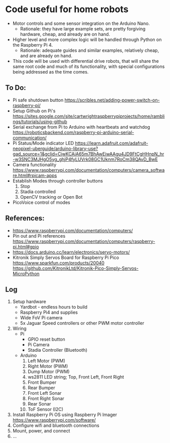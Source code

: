 # Code useful for home robots
* Motor controls and some sensor integration on the Arduino Nano.
    * Rationale: they have large example sets, are pretty forgiving hardware, cheap, and already are on hand.
* Higher level and more complex logic will be handled through Python on the Raspberry Pi 4.
    * Rationale: adequate guides and similar examples, relatively cheap, and are already on hand.
* This code will be used with differential drive robots, that will share the same root code and much of its functionality, with special configurations being addressed as the time comes.

## To Do:
 * Pi safe shutdown button https://scribles.net/adding-power-switch-on-raspberry-pi/
 * Setup Github on Pi's https://sites.google.com/site/cartwrightraspberrypiprojects/home/ramblings/tutorials/using-github
 * Serial exchange from Pi to Arduino with heartbeats and watchdog  https://roboticsbackend.com/raspberry-pi-arduino-serial-communication/
 * Pi Status/Mode indicator LED
https://learn.adafruit.com/adafruit-neopixel-uberguide/arduino-library-use?gad_source=1&gclid=CjwKCAiA65m7BhAwEiwAAgu4JD9FtCgHHnpN_hr-w3SNC3MJHgO5yg_ghjP4fyLUVrk08GC1Uknm7RoCm38QAvD_BwE
 * Camera functionality https://www.raspberrypi.com/documentation/computers/camera_software.html#rpicam-apps
 * Establish Modes through controller buttons
    1. Stop
    2. Stadia controlled
    3. OpenCV tracking or Open Bot
 * PicoVoice control of modes

## References: 
   * https://www.raspberrypi.com/documentation/computers/
   * Pin out and Pi references https://www.raspberrypi.com/documentation/computers/raspberry-pi.html#gpio
   * https://docs.arduino.cc/learn/electronics/servo-motors/
   * Kitronik Simply Servos Board for Raspberry Pi Pico https://www.sparkfun.com/products/20040
        https://github.com/KitronikLtd/Kitronik-Pico-Simply-Servos-MicroPython

## Log
 1. Setup hardware
    * Yardbot - endless hours to build
    * Raspberry Pi4 and supplies
    * Wide FoV Pi camera
    * 5x Jaguar Speed controllers or other PWM motor controller
 2. Wiring
    * Pi
        * GPIO reset button
        * Pi Camera
        * Stadia Controller (Bluetooth)
    * Arduino
        1. Left Motor (PWM)
        2. Right Motor (PWM)
        3. Dump Motor (PWM)
        4. ws2811 LED string; Top, Front Left, Front Right
        5. Front Bumper
        6. Rear Bumper
        7. Front Left Sonar
        8. Front Right Sonar
        9. Rear Sonar
        10. ToF Sensor (I2C)
 3. Install Raspberry Pi OS using Raspberry Pi Imager https://www.raspberrypi.com/software/
 4. Configure wifi and bluetooth connections
 5. Mount, power, and connect
 6. ...
